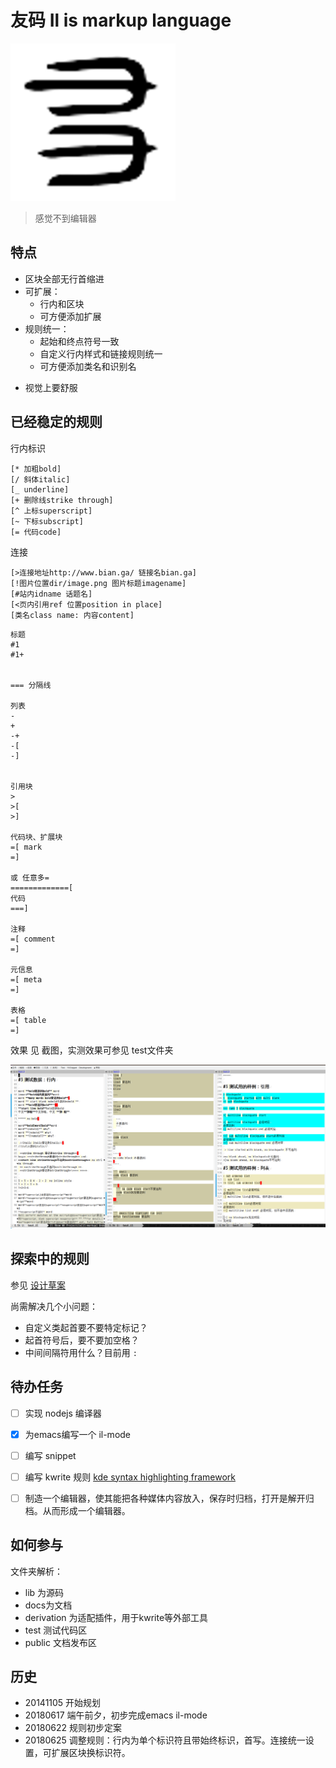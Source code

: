 # 友码 Il is markup language

![标志](/docs/images/il-logo.png)

> 感觉不到编辑器

## 特点

+ 区块全部无行首缩进
+ 可扩展：
  + 行内和区块
  + 可方便添加扩展
+ 规则统一：
  + 起始和终点符号一致
  + 自定义行内样式和链接规则统一
  + 可方便添加类名和识别名
- 视觉上要舒服


## 已经稳定的规则

行内标识
```
[* 加粗bold]
[/ 斜体italic]
[_ underline]
[+ 删除线strike through]
[^ 上标superscript]
[~ 下标subscript]
[= 代码code]
```

连接
```
[>连接地址http://www.bian.ga/ 链接名bian.ga]
[!图片位置dir/image.png 图片标题imagename]
[#站内idname 话题名]
[<页内引用ref 位置position in place]
[类名class name: 内容content]
```

```
标题
#1
#1+


=== 分隔线

列表
-
+
-+
-[
-]


引用块
>
>[
>]

代码块、扩展块
=[ mark
=]

或 任意多=
=============[
代码
===]

注释
=[ comment
=]

元信息
=[ meta
=]

表格
=[ table
=]

```

效果 见 截图，实测效果可参见 test文件夹

![截图](/docs/images/screen1.png)



## 探索中的规则

参见 [设计草案](/docs/2018-06-25-友码文设计大体定案.md)

尚需解决几个小问题：

- 自定义类起首要不要特定标记？
- 起首符号后，要不要加空格？
- 中间间隔符用什么？目前用 `:`

## 待办任务

- [ ] 实现 nodejs 编译器
- [x] 为emacs编写一个 il-mode
- [ ] 编写 snippet
- [ ] 编写 kwrite 规则 [kde syntax highlighting framework](https://github.com/KDE/syntax-highlighting)
- [ ] 制造一个编辑器，使其能把各种媒体内容放入，保存时归档，打开是解开归档。从而形成一个编辑器。




## 如何参与

文件夹解析：
- lib 为源码
- docs为文档
- derivation 为适配插件，用于kwrite等外部工具
- test 测试代码区
- public 文档发布区

## 历史

+ 20141105 开始规划
+ 20180617 端午前夕，初步完成emacs il-mode
+ 20180622 规则初步定案
+ 20180625 调整规则：行内为单个标识符且带始终标识，首写。连接统一设置，可扩展区块换标识符。


